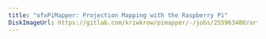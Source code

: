 ```yaml
---
title: "ofxPiMapper: Projection Mapping with the Raspberry Pi"
DiskImageUrl: https://gitlab.com/kriwkrow/pimapper/-/jobs/255963480/artifacts/raw/PiMapper_v1.1.0.zip
---
```


